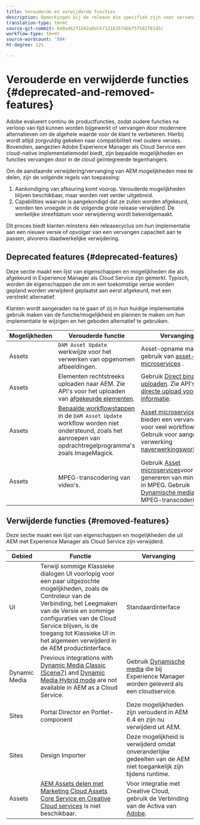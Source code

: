 ```yaml
---
title: Verouderde en verwijderde functies
description: Opmerkingen bij de release die specifiek zijn voor vervangen en verwijderde functies in Adobe Experience Manager als Cloud Service.
translation-type: tm+mt
source-git-commit: 0a9a462f1b92a0dcb712163574bbf57582f8145c
workflow-type: tm+mt
source-wordcount: '504'
ht-degree: 12%

---
```



# Verouderde en verwijderde functies {#deprecated-and-removed-features}

Adobe evalueert continu de productfuncties, zodat oudere functies na verloop van tijd kunnen worden bijgewerkt of vervangen door modernere alternatieven om de algehele waarde voor de klant te verbeteren. Hierbij wordt altijd zorgvuldig gekeken naar compatibiliteit met oudere versies. Bovendien, aangezien Adobe Experience Manager als Cloud Service een cloud-native implementatiemodel biedt, zijn bepaalde mogelijkheden en functies vervangen door in de cloud geïntegreerde tegenhangers.

Om de aanstaande verwijdering/vervanging van AEM mogelijkheden mee te delen, zijn de volgende regels van toepassing:

1. Aankondiging van afkeuring komt voorop. Verouderde mogelijkheden blijven beschikbaar, maar worden niet verder uitgebreid.
1. Capabilities waarvan is aangekondigd dat ze zullen worden afgekeurd, worden ten vroegste in de volgende grote release verwijderd. De werkelijke streefdatum voor verwijdering wordt bekendgemaakt.

Dit proces biedt klanten minstens één releasecyclus om hun implementatie aan een nieuwe versie of opvolger van een vervangen capaciteit aan te passen, alvorens daadwerkelijke verwijdering.

## Deprecated features {#deprecated-features}

Deze sectie maakt een lijst van eigenschappen en mogelijkheden die als afgekeurd in Experience Manager als Cloud Service zijn gemerkt. Typisch, worden de eigenschappen die om in een toekomstige versie worden gepland worden verwijderd geplaatst aan eerst afgekeurd, met een verstrekt alternatief.

Klanten wordt aangeraden na te gaan of zij in hun huidige implementatie gebruik maken van de functie/mogelijkheid en plannen te maken om hun implementatie te wijzigen en het geboden alternatief te gebruiken.

| Mogelijkheden | Verouderde functie | Vervanging |
| ------------ | ------------------ | ----------- |
| Assets | `DAM Asset Update` werkwijze voor het verwerken van opgenomen afbeeldingen. | Asset-opname maakt nu gebruik van [asset-microservices](/help/assets/asset-microservices-overview.md) . |
| Assets | Elementen rechtstreeks uploaden naar AEM. Zie API&#39;s voor het uploaden van [afgekeurde elementen](/help/assets/developer-reference-material-apis.md#deprecated-asset-upload-api). | Gebruik [Direct binair uploaden](/help/assets/add-assets.md). Zie API&#39;s voor [directe upload voor meer informatie](/help/assets/developer-reference-material-apis.md#upload-binary). |
| Assets | [Bepaalde workflowstappen](/help/assets/developer-reference-material-apis.md#post-processing-workflows-steps) in de `DAM Asset Update` workflow worden niet ondersteund, zoals het aanroepen van opdrachtregelprogramma&#39;s zoals ImageMagick. | [Asset microservices](/help/assets/asset-microservices-overview.md) bieden een vervanging voor veel workflows. Gebruik voor aangepaste verwerking [naverwerkingsworkflows](/help/assets/asset-microservices-configure-and-use.md#post-processing-workflows). |
| Assets | MPEG-transcodering van video&#39;s. | Gebruik [Asset microservices](/help/assets/asset-microservices-overview.md)voor het genereren van miniaturen in MPEG. Gebruik [Dynamische media](/help/assets/manage-video-assets.md)voor MPEG-transcodering. |

## Verwijderde functies {#removed-features}

Deze sectie maakt een lijst van eigenschappen en mogelijkheden die uit AEM met Experience Manager als Cloud Service zijn verwijderd.

| Gebied | Functie | Vervanging |
| ------------ | ------------------ | ----------- |
| UI | Terwijl sommige Klassieke dialogen UI voorlopig voor een paar uitgezochte mogelijkheden, zoals de Controleur van de Verbinding, het Leegmaken van de Versie en sommige configuraties van de Cloud Service blijven, is de toegang tot Klassieke UI in het algemeen verwijderd in de AEM productinterface. | Standaardinterface |
|  Dynamic Media  | Previous integrations with [Dynamic Media Classic (Scene7)](https://helpx.adobe.com/nl/experience-manager/6-5/sites/administering/using/scene7.html) and [Dynamic Media Hybrid mode](https://helpx.adobe.com/nl/experience-manager/6-5/assets/using/config-dynamic.html) are not available in AEM as a Cloud Service. | Gebruik [Dynamische media](/help/assets/dynamic-media/dynamic-media.md) die bij Experience Manager worden geleverd als een cloudservice. |
| Sites | Portal Director en Portlet-component | Deze mogelijkheden zijn verouderd in AEM 6.4 en zijn nu verwijderd uit AEM. |
| Sites | Design Importer | Deze mogelijkheid is verwijderd omdat onveranderlijke gedeelten van de AEM niet toegankelijk zijn tijdens runtime. |
| Assets | [AEM Assets delen met Marketing Cloud Assets Core Service en Creative Cloud services](https://docs.adobe.com/content/help/en/experience-manager-65/administering/integration/configure-assets-cc-integration.html) is niet beschikbaar. | Voor integratie met Creative Cloud, gebruik de Verbinding van de Activa van [Adobe](https://helpx.adobe.com/enterprise/using/adobe-asset-link.html). |
